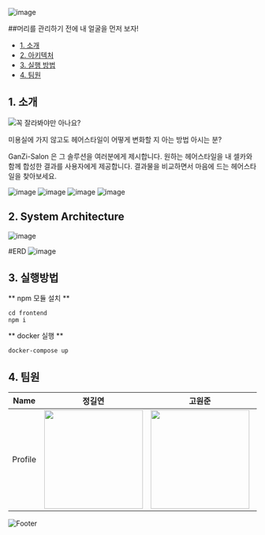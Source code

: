 ![image](https://user-images.githubusercontent.com/65939213/180504631-14a563e3-1281-4bb7-bcf3-ee449074828b.png)

##머리를 관리하기 전에 내 얼굴을 먼저 보자!


  - [1. 소개](#1-소개)
  - [2. 아키텍처](#2-아키텍처)
  - [3. 실행 방법](#3-실행방법)
  - [4. 팀원](#7-팀원)
  
 ## 1. 소개
 ![꼭 잘라봐야만 아나요?](https://capsule-render.vercel.app/api?type=모양&color=auto&height=높이&section=header&text=텍스트&fontSize=폰트크기)

미용실에 가지 않고도 헤어스타일이 어떻게 변화할 지 아는 방법 아시는 분?

GanZi-Salon 은 그 솔루션을 여러분에게 제시합니다. 원하는 헤어스타일을 내 셀카와 함께 합성한 결과를 사용자에게 제공합니다. 결과물을 비교하면서 마음에 드는 헤어스타일을 찾아보세요.

![image](https://user-images.githubusercontent.com/65939213/180506408-316e63b2-994e-4c2e-96fa-80ef97b4949a.png)
![image](https://user-images.githubusercontent.com/65939213/180506451-202137ea-40cf-479f-9c69-a106d5e06435.png)
![image](https://user-images.githubusercontent.com/65939213/180506484-388c000c-b6f6-45e9-8f4e-ad06f4a933a6.png)
![image](https://user-images.githubusercontent.com/65939213/180506519-7a8a9a8f-ddf4-4318-9adb-1a4928100ca6.png)


## 2. System Architecture
![image](https://user-images.githubusercontent.com/65939213/180504822-fd3c108e-6e71-4d56-9b00-a84801579dff.png)

#ERD
![image](https://user-images.githubusercontent.com/65939213/180504867-e9a3bf2d-0adb-4f93-8b1a-d115d69bae1d.png)

## 3. 실행방법
** npm 모듈 설치 **
```
cd frontend
npm i
```

** docker 실행 **
```
docker-compose up
```


## 4. 팀원
| Name    | 정길연                                     | 고원준                                   | 김우현                                       | 김지혜                                 | 장아령                                 |
| ------- | ---------------------------------------- | ---------------------------------------- | -------------------------------------------- | -------------------------------------- | -------------------------------------- |
| Profile | <img width="200px" src="https://avatars.githubusercontent.com/u/52391627?v=4" />                               | <img width="200px" src="https://avatars.githubusercontent.com/u/86594108?v=4" />                               | <img width="200px" src="https://avatars.githubusercontent.com/u/108711890?v=4" />                               | <img width="200px" src="https://avatars.githubusercontent.com/u/108566232?v=4" />                               | <img width="200px" src="https://avatars.githubusercontent.com/u/65939213?v=4" />                               |

![Footer](https://capsule-render.vercel.app/api?type=waving&color=auto&height=200&section=footer)


